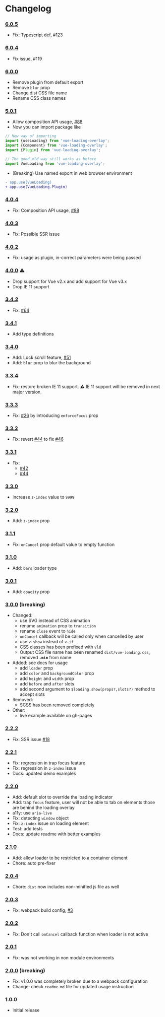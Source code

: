 # Changelog

### [6.0.5](https://github.com/ankurk91/vue-loading-overlay/compare/6.0.4...6.0.5)

* Fix: Typescript def, #123

### [6.0.4](https://github.com/ankurk91/vue-loading-overlay/compare/6.0.3...6.0.4)

* Fix issue, #119

### [6.0.0](https://github.com/ankurk91/vue-loading-overlay/compare/5.0.3...6.0.0)

* Remove plugin from default export
* Remove `blur` prop
* Change dist CSS file name
* Rename CSS class names

### [5.0.1](https://github.com/ankurk91/vue-loading-overlay/compare/4.0.4...5.0.1)

* Allow composition API usage, [#88](https://github.com/ankurk91/vue-loading-overlay/issues/88)
* Now you can import package like

```js
// New way of importing
import {useLoading} from 'vue-loading-overlay';
import {Component} from 'vue-loading-overlay';
import {Plugin} from 'vue-loading-overlay';

// The good old way still works as before
import VueLoading from 'vue-loading-overlay';
```

* (Breaking) Use named export in web browser environment

```diff
- app.use(VueLoading)
+ app.use(VueLoading.Plugin)
```

### [4.0.4](https://github.com/ankurk91/vue-loading-overlay/compare/4.0.3...4.0.4)

* Fix: Composition API usage, [#88](https://github.com/ankurk91/vue-loading-overlay/issues/88)

### [4.0.3](https://github.com/ankurk91/vue-loading-overlay/compare/4.0.2...4.0.3)

* Fix: Possible SSR issue

### [4.0.2](https://github.com/ankurk91/vue-loading-overlay/compare/4.0.1...4.0.2)

* Fix: usage as plugin, in-correct parameters were being passed

### [4.0.0](https://github.com/ankurk91/vue-loading-overlay/compare/3.4.2...4.0.0) :warning:

* Drop support for Vue v2.x and add support for Vue v3.x
* Drop IE 11 support

### [3.4.2](https://github.com/ankurk91/vue-loading-overlay/compare/3.4.1...3.4.2)

* Fix: [#64](https://github.com/ankurk91/vue-loading-overlay/issues/64)

### [3.4.1](https://github.com/ankurk91/vue-loading-overlay/compare/3.4.0...3.4.1)

* Add type definitions

### [3.4.0](https://github.com/ankurk91/vue-loading-overlay/compare/3.3.4...3.4.0)

* Add: Lock scroll feature, [#51](https://github.com/ankurk91/vue-loading-overlay/issues/51)
* Add: `blur` prop to blur the background

### [3.3.4](https://github.com/ankurk91/vue-loading-overlay/compare/3.3.3...3.3.4)

* Fix: restore broken IE 11 support. :warning: IE 11 support will be removed in next major version.

### [3.3.3](https://github.com/ankurk91/vue-loading-overlay/compare/3.3.2...3.3.3)

* Fix: [#26](https://github.com/ankurk91/vue-loading-overlay/issues/26) by introducing `enforceFocus` prop

### [3.3.2](https://github.com/ankurk91/vue-loading-overlay/compare/3.3.1...3.3.2)

* Fix: revert [#44](https://github.com/ankurk91/vue-loading-overlay/issues/44)
  to fix [#46](https://github.com/ankurk91/vue-loading-overlay/issues/46)

### [3.3.1](https://github.com/ankurk91/vue-loading-overlay/compare/3.3.0...3.3.1)

* Fix:
    - [#42](https://github.com/ankurk91/vue-loading-overlay/issues/42)
    - [#44](https://github.com/ankurk91/vue-loading-overlay/issues/44)

### [3.3.0](https://github.com/ankurk91/vue-loading-overlay/compare/3.2.0...3.3.0)

* Increase `z-index` value to `9999`

### [3.2.0](https://github.com/ankurk91/vue-loading-overlay/compare/3.1.1...3.2.0)

* Add: `z-index` prop

### [3.1.1](https://github.com/ankurk91/vue-loading-overlay/compare/3.1.0...3.1.1)

* Fix: `onCancel` prop default value to empty function

### [3.1.0](https://github.com/ankurk91/vue-loading-overlay/compare/3.0.1...3.1.0)

* Add: `bars` loader type

### [3.0.1](https://github.com/ankurk91/vue-loading-overlay/compare/3.0.0...3.0.1)

* Add: `opacity` prop

### [3.0.0](https://github.com/ankurk91/vue-loading-overlay/compare/2.2.2...3.0.0) (breaking)

* Changed:
    - use SVG instead of CSS animation
    - rename `animation` prop to `transition`
    - rename `close` event to `hide`
    - `onCancel` callback will be called only when cancelled by user
    - use `v-show` instead of `v-if`
    - CSS classes has been prefixed with `vld`
    - Output CSS file name has been renamed `dist/vue-loading.css`, removed **`.min`** from name
* Added: see docs for usage
    - add `loader` prop
    - add `color` and `backgroundColor` prop
    - add `height` and `width` prop
    - add `before` and `after` slots
    - add second argument to `$loading.show(props?,slots?)` method to accept slots
* Removed:
    - SCSS has been removed completely
* Other:
    - live example available on gh-pages

### [2.2.2](https://github.com/ankurk91/vue-loading-overlay/compare/2.2.1...2.2.2)

* Fix: SSR issue [#18](https://github.com/ankurk91/vue-loading-overlay/pull/18)

### [2.2.1](https://github.com/ankurk91/vue-loading-overlay/compare/2.2.0...2.2.1)

* Fix: regression in trap focus feature
* Fix: regression in `z-index` issue
* Docs: updated demo examples

### [2.2.0](https://github.com/ankurk91/vue-loading-overlay/compare/2.1.0...2.2.0)

* Add: default slot to override the loading indicator
* Add: trap `focus` feature, user will not be able to tab on elements those are behind the loading overlay
* a11y: use `aria-live`
* Fix: detecting `window` object
* Fix: `z-index` issue on loading element
* Test: add tests
* Docs: update readme with better examples

### [2.1.0](https://github.com/ankurk91/vue-loading-overlay/compare/2.0.4...2.1.0)

* Add: allow loader to be restricted to a container element
* Chore: auto pre-fixer

### [2.0.4](https://github.com/ankurk91/vue-loading-overlay/compare/2.0.3...2.0.4)

* Chore: `dist` now includes non-minified js file as well

### [2.0.3](https://github.com/ankurk91/vue-loading-overlay/compare/2.0.2...2.0.3)

* Fix: webpack build config, [#3](https://github.com/ankurk91/vue-loading-overlay/issues/3)

### [2.0.2](https://github.com/ankurk91/vue-loading-overlay/compare/2.0.1...2.0.2)

* Fix: Don't call `onCancel` callback function when loader is not active

### [2.0.1](https://github.com/ankurk91/vue-loading-overlay/compare/2.0.0...2.0.1)

* Fix: was not working in non module environments

### [2.0.0](https://github.com/ankurk91/vue-loading-overlay/compare/1.0.0...2.0.0) (breaking)

* Fix: v1.0.0 was completely broken due to a webpack configuration
* Change: check `readme.md` file for updated usage instruction

### 1.0.0

* Initial release

